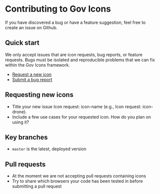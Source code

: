 # Contributing to Gov Icons

If you have discovered a bug or have a feature suggestion, feel free to create an issue on Github.

## Quick start

We only accept issues that are icon requests, bug reports, or feature requests.
Bugs must be isolated and reproducible problems that we can fix within the Gov Icons framework.

* [Request a new icon](https://github.com/540co/govicons/issues/new?title=Icon%20request:%20icon-name&template=icon-request.md)
* [Submit a bug report](https://github.com/540co/govicons/issues/new?template=bug-report.md)

## Requesting new icons

- Title your new issue Icon request: icon-name (e.g., Icon request: icon-drone).
- Include a few use cases for your requested icon. How do you plan on using it?

## Key branches

- `master` is the latest, deployed version

## Pull requests

- At the moment we are not accepting pull requests containing icons
- Try to share which browsers your code has been tested in before submitting a pull request
